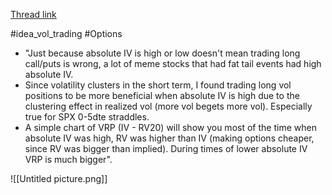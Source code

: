 
[Thread link](https://twitter.com/volatilityswan/status/1499652384544509954?s=21&t=rBPl52HCshup62keciDNQw)

#idea_vol_trading #Options 

- "Just because absolute IV is high or low doesn't mean trading long call/puts is wrong, a lot of meme stocks that had fat tail events had high absolute IV.
- Since volatility clusters in the short term, I found trading long vol positions to be more beneficial when absolute IV is high due to the clustering effect in realized vol (more vol begets more vol). Especially true for SPX 0-5dte straddles.
- A simple chart of VRP (IV - RV20) will show you most of the time when absolute IV was high, RV was higher than IV (making options cheaper, since RV was bigger than implied). During times of lower absolute IV VRP is much bigger".

![[Untitled picture.png]]